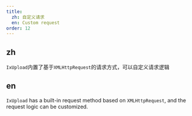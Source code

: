 ```yaml
---
title:
  zh: 自定义请求
  en: Custom request
order: 12
---
```


## zh

`IxUpload`内置了基于`XMLHttpRequest`的请求方式，可以自定义请求逻辑

## en

`IxUpload` has a built-in request method based on `XMLHttpRequest`, and the request logic can be customized.
